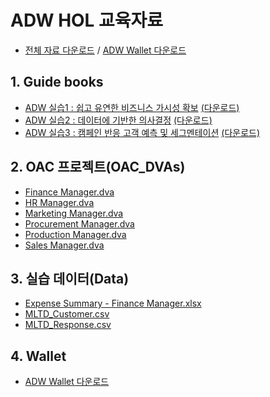 # ADW HOL 교육자료
* [전체 자료 다운로드](https://github.com/hiwylee/ADW_HOL_TRAINING/raw/master/allinone.zip) / [ADW Wallet 다운로드 ](https://github.com/hiwylee/ADW_HOL_TRAINING/raw/master/Wallet_adwoac0.zip)
## 1. Guide books <a name="guide" />
<!--
* [ADW Labs for Business User guide 01](https://github.com/hiwylee/ADW_HOL_TRAINING/raw/master/2.%20OAC_DVAs/Finance%20Manager.dva)
-->
* [ADW 실습1 : 쉽고 유연한 비즈니스 가시성 확보](1.%20Guide%20books/ADW%20Labs%20for%20Business%20User%20guide%2001.pdf) [(다운로드)](https://github.com/hiwylee/ADW_HOL_TRAINING/raw/master/1.%20Guide%20books/ADW%20Labs%20for%20Business%20User%20guide%2001.pdf)
* [ADW 실습2 : 데이터에 기반한 의사결정](1.%20Guide%20books/ADW%20Labs%20for%20Business%20User%20guide%2002.pdf) [(다운로드)](https://github.com/hiwylee/ADW_HOL_TRAINING/raw/master/1.%20Guide%20books/ADW%20Labs%20for%20Business%20User%20guide%2002.pdf)
* [ADW 실습3 : 캠페인 반응 고객 예측 및 세그멘테이션](1.%20Guide%20books/ADW%20Labs%20for%20Business%20User%20guide%2003.pdf) [(다운로드)](https://github.com/hiwylee/ADW_HOL_TRAINING/raw/master/1.%20Guide%20books/ADW%20Labs%20for%20Business%20User%20guide%2003.pdf)
<!--
* <a href="1.%20Guide%20books/ADW%20Labs%20for%20Business%20User%20guide%2001.pdf">ADW Labs for Business User guide 01</a>
* <a href="1. Guide books/ADW Labs for Business User guide 02.pdf">ADW Labs for Business User guide 02</a>
* <a href="1. Guide books/ADW Labs for Business User guide 03.pdf">ADW Labs for Business User guide 03</a>
-->
## 2. OAC 프로젝트(OAC_DVAs) <a name="dva" />

* [Finance Manager.dva](https://github.com/hiwylee/ADW_HOL_TRAINING/raw/master/2.%20OAC_DVAs/Finance%20Manager.dva)
* [HR Manager.dva](https://github.com/hiwylee/ADW_HOL_TRAINING/raw/master/2.%20OAC_DVAs/HR%20Manager.dva)
* [Marketing Manager.dva](https://github.com/hiwylee/ADW_HOL_TRAINING/raw/master/2.%20OAC_DVAs/Marketing%20Manager.dva)
* [Procurement Manager.dva](https://github.com/hiwylee/ADW_HOL_TRAINING/raw/master/2.%20OAC_DVAs/Procurement%20Manager.dva)
* [Production Manager.dva](https://github.com/hiwylee/ADW_HOL_TRAINING/raw/master/2.%20OAC_DVAs/Production%20Manager.dva)
* [Sales Manager.dva](https://github.com/hiwylee/ADW_HOL_TRAINING/raw/master/2.%20OAC_DVAs/Sales%20Manager.dva)
<!--
* <a href="2. OAC_DVAs/Finance Manager.dva">Finance Manager.dva</a>
* <a href="2. OAC_DVAs/HR Manager.dva">HR Manager.dva</a>
* <a href="2. OAC_DVAs/Marketing Manager.dva">Marketing Manager.dva</a>
* <a href="2. OAC_DVAs/Procurement Manager.dva">Procurement Manager.dva</a>
* <a href="2. OAC_DVAs/Production Manager.dva">Production Manager.dva</a>
* <a href="2. OAC_DVAs/Sales Manager.dva">Sales Manager.dva</a>
-->
## 3. 실습 데이터(Data) <a name="data" />
* [Expense Summary - Finance Manager.xlsx](https://github.com/hiwylee/ADW_HOL_TRAINING/raw/master/3.%20Data/Expense%20Summary%20-%20Finance%20Manager.xlsx)
* [MLTD_Customer.csv](https://github.com/hiwylee/ADW_HOL_TRAINING/raw/master/3.%20Data/MLTD_Customer.csv)
* [MLTD_Response.csv](https://github.com/hiwylee/ADW_HOL_TRAINING/raw/master/3.%20Data/MLTD_Response.csv)

## 4. Wallet <a name="wallet" />
* [ADW Wallet 다운로드 ](https://github.com/hiwylee/ADW_HOL_TRAINING/raw/master/Wallet_adwoac0.zip)
